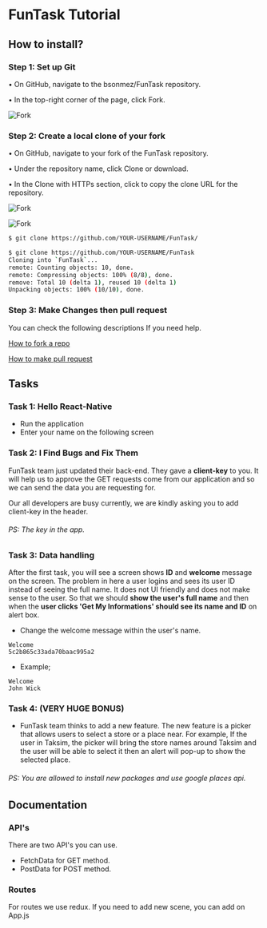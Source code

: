 # FunTask Tutorial

## How to install?

### Step 1: Set up Git

• On GitHub, navigate to the bsonmez/FunTask repository.

• In the top-right corner of the page, click Fork.

![Fork](https://help.github.com/assets/images/help/repository/fork_button.jpg
)

### Step 2: Create a local clone of your fork

 • On GitHub, navigate to your fork of the FunTask repository.

 • Under the repository name, click Clone or download.

 • In the Clone with HTTPs section, click  to copy the clone URL for the repository.

![Fork](https://help.github.com/assets/images/help/repository/clone-repo-clone-url-button.png
)

![Fork](https://help.github.com/assets/images/help/repository/https-url-clone.png
)


```sh
$ git clone https://github.com/YOUR-USERNAME/FunTask/
```

```sh
$ git clone https://github.com/YOUR-USERNAME/FunTask
Cloning into `FunTask`...
remote: Counting objects: 10, done.
remote: Compressing objects: 100% (8/8), done.
remove: Total 10 (delta 1), reused 10 (delta 1)
Unpacking objects: 100% (10/10), done.
```

### Step 3: Make Changes then pull request 

You can check the following descriptions If you need help.

[How to fork a repo](https://help.github.com/articles/fork-a-repo/)

[How to make pull request](https://help.github.com/articles/about-pull-requests/)

## Tasks

### Task 1: Hello React-Native

- Run the application
- Enter your name on the following screen

### Task 2: I Find Bugs and Fix Them

FunTask team just updated their back-end. They gave a __client-key__ to you. It will help us to approve the GET requests come from our application and so we can send the data you are requesting for.

Our all developers are busy currently, we are kindly asking you to add client-key in the header.

###### PS: The key in the app.

### Task 3: Data handling

After the first task, you will see a screen shows __ID__ and __welcome__ message on the screen. The problem in here a user logins and sees its user ID instead of seeing the full name. It does not UI friendly and does not make sense to the user. So that we should __show the user's full name__ and then when the __user clicks 'Get My Informations' should see its name and ID__ on alert box. 

- Change the welcome message within the user's name.

```
Welcome
5c2b865c33ada70baac995a2
```

- Example;

```
Welcome
John Wick
```

### Task 4: (VERY HUGE BONUS)

- FunTask team thinks to add a new feature. The new feature is a picker that allows users to select a store or a place near. For example, If the user in Taksim, the picker will bring the store names around Taksim and the user will be able to select it then an alert will pop-up to show the selected place.

###### PS: You are allowed to install new packages and use google places api.

## Documentation

### API's

There are two API's you can use.

- FetchData for GET method.
- PostData for POST method.

### Routes

For routes we use redux. If you need to add new scene, you can add on App.js